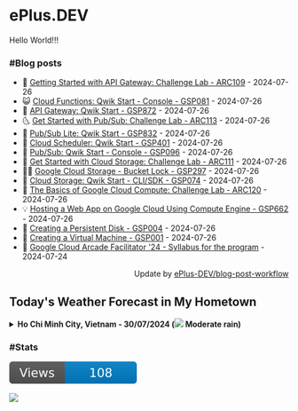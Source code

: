 # ePlus.DEV

Hello World!!!

### #Blog posts

- 🧰 [Getting Started with API Gateway: Challenge Lab - ARC109](https://eplus.dev/getting-started-with-api-gateway-challenge-lab-arc109) - 2024-07-26 
- 😺 [Cloud Functions: Qwik Start - Console - GSP081](https://eplus.dev/cloud-functions-qwik-start-console-gsp081) - 2024-07-26 
- 🗽 [API Gateway: Qwik Start - GSP872](https://eplus.dev/api-gateway-qwik-start-gsp872) - 2024-07-26 
- 🌜 [Get Started with Pub/Sub: Challenge Lab - ARC113](https://eplus.dev/get-started-with-pubsub-challenge-lab-arc113) - 2024-07-26 
- 📝 [Pub/Sub Lite: Qwik Start - GSP832](https://eplus.dev/pubsub-lite-qwik-start-gsp832) - 2024-07-26 
- 🚀 [Cloud Scheduler: Qwik Start - GSP401](https://eplus.dev/cloud-scheduler-qwik-start-gsp401) - 2024-07-26 
- 💼 [Pub/Sub: Qwik Start - Console - GSP096](https://eplus.dev/pubsub-qwik-start-console-gsp096) - 2024-07-26 
- 🦣 [Get Started with Cloud Storage: Challenge Lab - ARC111](https://eplus.dev/get-started-with-cloud-storage-challenge-lab-arc111) - 2024-07-26 
- 👨‍🏫 [Google Cloud Storage - Bucket Lock - GSP297](https://eplus.dev/google-cloud-storage-bucket-lock-gsp297) - 2024-07-26 
- 🔭 [Cloud Storage: Qwik Start - CLI/SDK - GSP074](https://eplus.dev/cloud-storage-qwik-start-clisdk-gsp074) - 2024-07-26 
- 🤡 [The Basics of Google Cloud Compute: Challenge Lab - ARC120](https://eplus.dev/the-basics-of-google-cloud-compute-challenge-lab-arc120) - 2024-07-26 
- 💡 [Hosting a Web App on Google Cloud Using Compute Engine - GSP662](https://eplus.dev/hosting-a-web-app-on-google-cloud-using-compute-engine-gsp662) - 2024-07-26 
- 🦣 [Creating a Persistent Disk - GSP004](https://eplus.dev/creating-a-persistent-disk-gsp004) - 2024-07-26 
- 💪 [Creating a Virtual Machine - GSP001](https://eplus.dev/creating-a-virtual-machine-gsp001) - 2024-07-26 
- 🤡 [Google Cloud Arcade Facilitator &#39;24 - Syllabus for the program](https://eplus.dev/google-cloud-arcade-facilitator-24-syllabus-for-the-program) - 2024-07-24 


<div align="right">
    Update by <a target="_blank" href="https://github.com/ePlus-DEV/blog-post-workflow">ePlus-DEV/blog-post-workflow</a>
</div>


## Today's Weather Forecast in My Hometown



<details>
    <summary><b>Ho Chi Minh City, Vietnam - 30/07/2024 (<img src="https://cdn.weatherapi.com/weather/64x64/day/302.png" width="25" /> Moderate rain)</b>
    </summary>

    
<table>
    <tr>
        <th>Hour</th>
        <td>00:00</td><td>01:00</td><td>02:00</td><td>03:00</td><td>04:00</td><td>05:00</td><td>06:00</td><td>07:00</td><td>08:00</td><td>09:00</td><td>10:00</td><td>11:00</td><td>12:00</td><td>13:00</td><td>14:00</td><td>15:00</td><td>16:00</td><td>17:00</td><td>18:00</td><td>19:00</td><td>20:00</td><td>21:00</td><td>22:00</td><td>23:00</td>
    </tr>
    <tr>
        <th>Weather</th>
        <td><img src="https://cdn.weatherapi.com/weather/64x64/night/176.png"></img></td><td><img src="https://cdn.weatherapi.com/weather/64x64/night/176.png"></img></td><td><img src="https://cdn.weatherapi.com/weather/64x64/night/176.png"></img></td><td><img src="https://cdn.weatherapi.com/weather/64x64/night/113.png"></img></td><td><img src="https://cdn.weatherapi.com/weather/64x64/night/143.png"></img></td><td><img src="https://cdn.weatherapi.com/weather/64x64/night/143.png"></img></td><td><img src="https://cdn.weatherapi.com/weather/64x64/day/116.png"></img></td><td><img src="https://cdn.weatherapi.com/weather/64x64/day/176.png"></img></td><td><img src="https://cdn.weatherapi.com/weather/64x64/day/113.png"></img></td><td><img src="https://cdn.weatherapi.com/weather/64x64/day/176.png"></img></td><td><img src="https://cdn.weatherapi.com/weather/64x64/day/116.png"></img></td><td><img src="https://cdn.weatherapi.com/weather/64x64/day/353.png"></img></td><td><img src="https://cdn.weatherapi.com/weather/64x64/day/353.png"></img></td><td><img src="https://cdn.weatherapi.com/weather/64x64/day/353.png"></img></td><td><img src="https://cdn.weatherapi.com/weather/64x64/day/353.png"></img></td><td><img src="https://cdn.weatherapi.com/weather/64x64/day/353.png"></img></td><td><img src="https://cdn.weatherapi.com/weather/64x64/day/353.png"></img></td><td><img src="https://cdn.weatherapi.com/weather/64x64/day/353.png"></img></td><td><img src="https://cdn.weatherapi.com/weather/64x64/day/176.png"></img></td><td><img src="https://cdn.weatherapi.com/weather/64x64/night/176.png"></img></td><td><img src="https://cdn.weatherapi.com/weather/64x64/night/116.png"></img></td><td><img src="https://cdn.weatherapi.com/weather/64x64/night/176.png"></img></td><td><img src="https://cdn.weatherapi.com/weather/64x64/night/113.png"></img></td><td><img src="https://cdn.weatherapi.com/weather/64x64/night/113.png"></img></td>
    </tr>
    <tr>
        <th>Condition</th>
        <td width="200px">Patchy rain nearby</td><td width="200px">Patchy rain nearby</td><td width="200px">Patchy rain nearby</td><td width="200px">Clear </td><td width="200px">Mist</td><td width="200px">Mist</td><td width="200px">Partly Cloudy </td><td width="200px">Patchy rain nearby</td><td width="200px">Sunny</td><td width="200px">Patchy rain nearby</td><td width="200px">Partly Cloudy </td><td width="200px">Light rain shower</td><td width="200px">Light rain shower</td><td width="200px">Light rain shower</td><td width="200px">Light rain shower</td><td width="200px">Light rain shower</td><td width="200px">Light rain shower</td><td width="200px">Light rain shower</td><td width="200px">Patchy rain nearby</td><td width="200px">Patchy rain nearby</td><td width="200px">Partly Cloudy </td><td width="200px">Patchy rain nearby</td><td width="200px">Clear </td><td width="200px">Clear </td>
    </tr>
    <tr>
        <th>Temperature</th>
        <td>25.5 °C</td><td>25.1 °C</td><td>24.8 °C</td><td>24.7 °C</td><td>24.6 °C</td><td>24.5 °C</td><td>24.7 °C</td><td>25.6 °C</td><td>27 °C</td><td>28.2 °C</td><td>29.6 °C</td><td>30.6 °C</td><td>31.1 °C</td><td>31.2 °C</td><td>31.1 °C</td><td>30.5 °C</td><td>30.5 °C</td><td>29.2 °C</td><td>27.4 °C</td><td>26.6 °C</td><td>26.6 °C</td><td>26.4 °C</td><td>26.1 °C</td><td>25.8 °C</td>
    </tr>
    <tr>
        <th>Wind</th>
        <td>6.8 kph</td><td>8.6 kph</td><td>8.6 kph</td><td>7.6 kph</td><td>5.4 kph</td><td>4.7 kph</td><td>2.2 kph</td><td>5.4 kph</td><td>9 kph</td><td>10.8 kph</td><td>13.3 kph</td><td>14.8 kph</td><td>14.8 kph</td><td>14.8 kph</td><td>16.2 kph</td><td>15.1 kph</td><td>14.4 kph</td><td>11.5 kph</td><td>10.4 kph</td><td>9.7 kph</td><td>7.6 kph</td><td>7.9 kph</td><td>7.2 kph</td><td>6.8 kph</td>
    </tr>
</table>


<div align="right">
    Updated at: 2024-07-29T20:44:53Z - by <a target="_blank"
        href="https://github.com/ePlus-DEV/weather-forecast">ePlus-DEV/weather-forecast</a>
</div>
</details>


### #Stats

[![Image of counter](https://github.com/ePlus-DEV/view-counter/blob/main/svg/685088620/badge.svg)](https://github.com/ePlus-DEV/view-counter/blob/main/readme/685088620/week.md)

![](https://komarev.com/ghpvc/?username=ePlus-DEV&style=for-the-badge)
